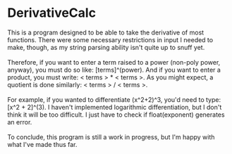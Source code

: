 # DerivativeCalc

This is a program designed to be able to take the derivative of most functions. There were some necessary restrictions in input I needed to make, though, as my string parsing ability isn't quite up to snuff yet. 
<br/><br/>Therefore, if you want to enter a term raised to a power (non-poly power, anyway), you must do so like: [terms]^(power). And if you want to enter a product, you must write: < terms > * < terms >. As you might expect, a quotient is done similarly: < terms > / < terms >.
<br/><br/>For example, if you wanted to differentiate (x^2+2)^3, you'd need to type: [x^2 + 2]^(3). I haven't implemented logarithmic differentiation, but I don't think it will be too difficult. I just have to check if float(exponent) generates an error.
<br/><br/>To conclude, this program is still a work in progress, but I'm happy with what I've made thus far.
